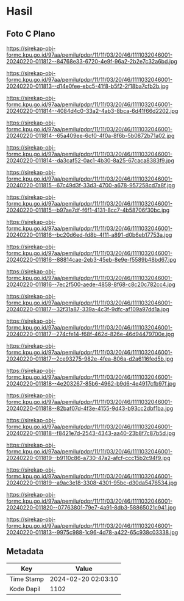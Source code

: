 # Hasil

## Foto C Plano

https://sirekap-obj-formc.kpu.go.id/97aa/pemilu/pdpr/11/11/03/20/46/1111032046001-20240220-011812--84768e33-6720-4e9f-96a2-2b2e7c32a6bd.jpg

https://sirekap-obj-formc.kpu.go.id/97aa/pemilu/pdpr/11/11/03/20/46/1111032046001-20240220-011813--d14e0fee-ebc5-41f8-b5f2-2f18ba7cfb2b.jpg

https://sirekap-obj-formc.kpu.go.id/97aa/pemilu/pdpr/11/11/03/20/46/1111032046001-20240220-011814--4084d4c0-33a2-4ab3-8bca-6d41f66d2202.jpg

https://sirekap-obj-formc.kpu.go.id/97aa/pemilu/pdpr/11/11/03/20/46/1111032046001-20240220-011814--65a409ee-6cf0-4f0a-8f6b-5b0872b71a02.jpg

https://sirekap-obj-formc.kpu.go.id/97aa/pemilu/pdpr/11/11/03/20/46/1111032046001-20240220-011814--da3caf52-0ac1-4b30-8a25-67caca8383f9.jpg

https://sirekap-obj-formc.kpu.go.id/97aa/pemilu/pdpr/11/11/03/20/46/1111032046001-20240220-011815--67c49d3f-33d3-4700-a678-957258cd7a8f.jpg

https://sirekap-obj-formc.kpu.go.id/97aa/pemilu/pdpr/11/11/03/20/46/1111032046001-20240220-011815--b97ae7df-f6f1-4131-8cc7-4b58706f30bc.jpg

https://sirekap-obj-formc.kpu.go.id/97aa/pemilu/pdpr/11/11/03/20/46/1111032046001-20240220-011816--bc20d6ed-fd8b-4f11-a891-d0b6eb17753a.jpg

https://sirekap-obj-formc.kpu.go.id/97aa/pemilu/pdpr/11/11/03/20/46/1111032046001-20240220-011816--88814cae-2eb3-45eb-8e9e-f5589b48bd67.jpg

https://sirekap-obj-formc.kpu.go.id/97aa/pemilu/pdpr/11/11/03/20/46/1111032046001-20240220-011816--7ec2f500-aede-4858-8f68-c8c20c782cc4.jpg

https://sirekap-obj-formc.kpu.go.id/97aa/pemilu/pdpr/11/11/03/20/46/1111032046001-20240220-011817--32f31a87-339a-4c3f-9dfc-af109a97dd1a.jpg

https://sirekap-obj-formc.kpu.go.id/97aa/pemilu/pdpr/11/11/03/20/46/1111032046001-20240220-011817--274cfe14-f68f-462d-826e-46d94479700e.jpg

https://sirekap-obj-formc.kpu.go.id/97aa/pemilu/pdpr/11/11/03/20/46/1111032046001-20240220-011817--2ce93275-982e-4fea-806a-d2a6116fed5b.jpg

https://sirekap-obj-formc.kpu.go.id/97aa/pemilu/pdpr/11/11/03/20/46/1111032046001-20240220-011818--4e203267-85b6-4962-b9d6-4e4917cfb97f.jpg

https://sirekap-obj-formc.kpu.go.id/97aa/pemilu/pdpr/11/11/03/20/46/1111032046001-20240220-011818--82baf07d-4f3e-4155-9d43-b93cc2dbf1ba.jpg

https://sirekap-obj-formc.kpu.go.id/97aa/pemilu/pdpr/11/11/03/20/46/1111032046001-20240220-011818--f8421e7d-2543-4343-aa40-23b8f7c87b5d.jpg

https://sirekap-obj-formc.kpu.go.id/97aa/pemilu/pdpr/11/11/03/20/46/1111032046001-20240220-011819--b9110c86-a730-47a2-afcf-ccc15b2c94f9.jpg

https://sirekap-obj-formc.kpu.go.id/97aa/pemilu/pdpr/11/11/03/20/46/1111032046001-20240220-011819--a9ac3e18-3308-4301-95bc-d30da5476534.jpg

https://sirekap-obj-formc.kpu.go.id/97aa/pemilu/pdpr/11/11/03/20/46/1111032046001-20240220-011820--07763801-79e7-4a91-8db3-58865021c941.jpg

https://sirekap-obj-formc.kpu.go.id/97aa/pemilu/pdpr/11/11/03/20/46/1111032046001-20240220-011813--9975c988-1c96-4d78-a422-65c938c03338.jpg


## Metadata

| Key        | Value               |
| ---------- | ------------------- |
| Time Stamp | 2024-02-20 02:03:10 |
| Kode Dapil | 1102                |



